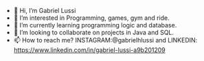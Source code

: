 - 👋 Hi, I’m Gabriel Lussi
- 👀 I’m interested in Programming, games, gym and ride.
- 🌱 I’m currently learning programming logic and database.
- 💞️ I’m looking to collaborate on projects in Java and SQL.
- 📫 How to reach me? INSTAGRAM:@gabrielhlussi and LINKEDIN: https://www.linkedin.com/in/gabriel-lussi-a9b201209 


